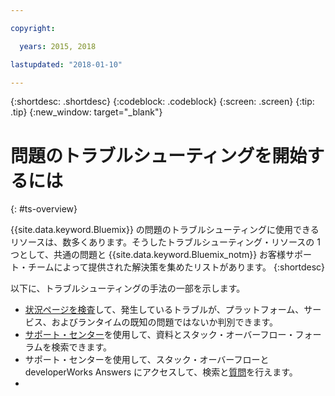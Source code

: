 ```yaml
---

copyright:

  years: 2015, 2018

lastupdated: "2018-01-10"

---
```


{:shortdesc: .shortdesc}
{:codeblock: .codeblock}
{:screen: .screen}
{:tip: .tip}
{:new_window: target="_blank"}


# 問題のトラブルシューティングを開始するには
{: #ts-overview}

{{site.data.keyword.Bluemix}} の問題のトラブルシューティングに使用できるリソースは、数多くあります。そうしたトラブルシューティング・リソースの 1 つとして、共通の問題と {{site.data.keyword.Bluemix_notm}} お客様サポート・チームによって提供された解決策を集めたリストがあります。
{:shortdesc}

以下に、トラブルシューティングの手法の一部を示します。
* [状況ページを検査](/docs/get-support/ViewStatus.html#viewing-bluemix-status)して、発生しているトラブルが、プラットフォーム、サービス、およびランタイムの既知の問題ではないか判別できます。
* [サポート・センター](/docs/get-support/howtogetsupport.html#using-avatar)を使用して、資料とスタック・オーバーフロー・フォーラムを検索できます。
* サポート・センターを使用して、スタック・オーバーフローと developerWorks Answers にアクセスして、検索と[質問](/docs/get-support/howtogetsupport.html#asking-a-question)を行えます。
* <!--You can use the compiled list of common issues and solutions in the following sections.-->
